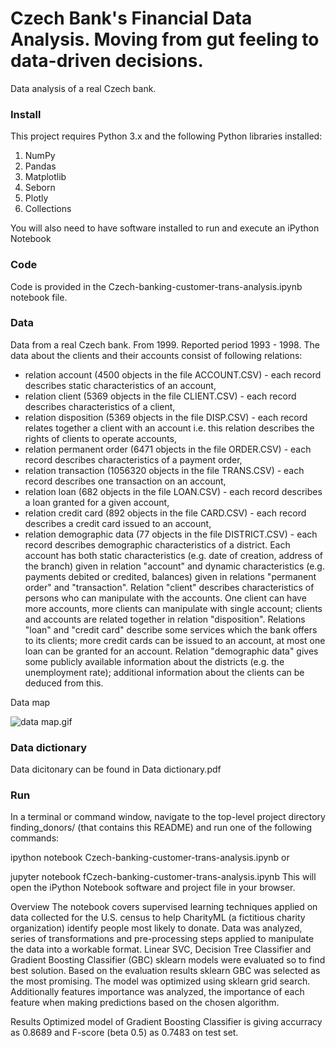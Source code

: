 # Czech Bank's Financial Data Analysis. Moving from gut feeling to data-driven decisions.
Data analysis of a real Czech bank. 

### Install
This project requires Python 3.x and the following Python libraries installed:

1. NumPy
2. Pandas
3. Matplotlib
4. Seborn 
5. Plotly 
6. Collections 

You will also need to have software installed to run and execute an iPython Notebook

### Code
Code is provided in the Czech-banking-customer-trans-analysis.ipynb notebook file. 

### Data 

Data from a real Czech bank. From 1999. Reported period 1993 - 1998.
The data about the clients and their accounts consist of following relations:
-  relation account (4500 objects in the file ACCOUNT.CSV) - each record describes static characteristics of an account,
-  relation client (5369 objects in the file CLIENT.CSV) - each record describes characteristics of a client,
-  relation disposition (5369 objects in the file DISP.CSV) - each record relates together a client with an account i.e. this relation describes the rights of clients to operate accounts,
-  relation permanent order (6471 objects in the file ORDER.CSV) - each record describes characteristics of a payment order,
-  relation transaction (1056320 objects in the file TRANS.CSV) - each record describes one transaction on an account,
-  relation loan (682 objects in the file LOAN.CSV) - each record describes a loan granted for a given account,
-  relation credit card (892 objects in the file CARD.CSV) - each record describes a credit card issued to an account,
-  relation demographic data (77 objects in the file DISTRICT.CSV) - each record describes demographic characteristics of a district.
Each account has both static characteristics (e.g. date of creation, address of the branch) given in relation "account" and dynamic characteristics (e.g. payments debited or credited, balances) given in relations "permanent order" and "transaction". Relation "client" describes characteristics of persons who can manipulate with the accounts. One client can have more accounts, more clients can manipulate with single account; clients and accounts are related together in relation "disposition". Relations "loan" and "credit card" describe some services which the bank offers to its clients; more credit cards can be issued to an account, at most one loan can be granted for an account. Relation "demographic data" gives some publicly available information about the districts (e.g. the unemployment rate); additional information about the clients can be deduced from this.

Data map 

![data map.gif](https://view.dwcontent.com/file_view/lpetrocelli/czech-financial-dataset-real-anonymized-transactions/data%20map.gif?auth=eyJhbGciOiJIUzUxMiJ9.eyJzdWIiOiJwcm9kLXVzZXItY2xpZW50OnRhbGdhdCIsImlzcyI6ImFnZW50OnRhbGdhdDo6ZGRkNjczOGItMjE3My00ZjJmLWJlMzctOTIxNTU2MzgyYWNhIiwiaWF0IjoxNTQ5MjcyMzc5LCJyb2xlIjpbInVzZXIiLCJ1c2VyX2FwaV9hZG1pbiIsInVzZXJfYXBpX3JlYWQiLCJ1c2VyX2FwaV93cml0ZSJdLCJnZW5lcmFsLXB1cnBvc2UiOmZhbHNlLCJ1cmwiOiJlYjA3MWQ2ODY4N2Y3NmY4NzM0ZGUzM2MzZjk3MTIzNDgxOWYwZTBjIn0.1bYEPgFwBlTGWf40nJzSdDyDJbi7YYqPJ-K-yeYOZ7SSc8rkMSc-ubQFbRoFZiQrhvoHpgzyq_mvON_Xo7MQBA)

### Data dictionary 

Data dicitonary can be found in Data dictionary.pdf

### Run
In a terminal or command window, navigate to the top-level project directory finding_donors/ (that contains this README) and run one of the following commands:

ipython notebook Czech-banking-customer-trans-analysis.ipynb
or

jupyter notebook fCzech-banking-customer-trans-analysis.ipynb
This will open the iPython Notebook software and project file in your browser.

Overview
The notebook covers supervised learning techniques applied on data collected for the U.S. census to help CharityML (a fictitious charity organization) identify people most likely to donate. Data was analyzed, series of transformations and pre-processing steps applied to manipulate the data into a workable format. Linear SVC, Decision Tree Classifier and Gradient Boosting Classifier (GBC) sklearn models were evaluated so to find best solution. Based on the evaluation results sklearn GBC was selected as the most promising. The model was optimized using sklearn grid search. Additionally features importance was analyzed, the importance of each feature when making predictions based on the chosen algorithm.





Results
Optimized model of Gradient Boosting Classifier is giving accurracy as 0.8689 and F-score (beta 0.5) as 0.7483 on test set.
